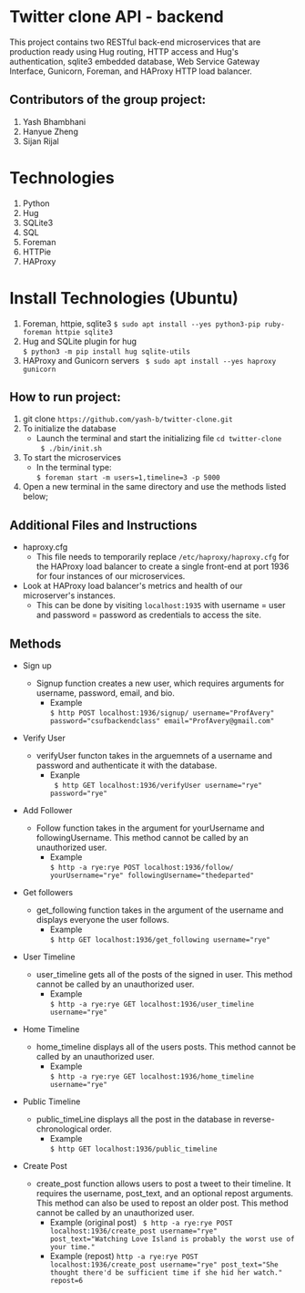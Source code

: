 Twitter clone API - backend
===============================
This project contains two RESTful back-end microservices that are production ready using Hug routing, HTTP access and Hug's authentication, sqlite3 embedded database, Web Service Gateway Interface, Gunicorn, Foreman, and HAProxy HTTP load balancer.

Contributors of the group project:  
---------------------------------- 
1) Yash Bhambhani
2) Hanyue Zheng
3) Sijan Rijal  
  
Technologies      
===============================
1) Python  
2) Hug  
3) SQLite3  
4) SQL  
5) Foreman  
6) HTTPie  
7) HAProxy

Install Technologies (Ubuntu)  
===============================
1) Foreman, httpie, sqlite3
   ``` $ sudo apt install --yes python3-pip ruby-foreman httpie sqlite3  ```
2) Hug and SQLite plugin for hug  
   ``` $ python3 -m pip install hug sqlite-utils ```  
3) HAProxy and Gunicorn servers
   ``` $ sudo apt install --yes haproxy gunicorn```

How to run project:
--------------------  
1) git clone ``` https://github.com/yash-b/twitter-clone.git ```      
2) To initialize the database
   - Launch the terminal and start the initializing file 
      ``` cd twitter-clone ```  
      ``` $ ./bin/init.sh```  
3) To start the microservices    
   - In the terminal type:  
      ``` $ foreman start -m users=1,timeline=3 -p 5000 ```  
4) Open a new terminal in the same directory and use the methods listed below;

Additional Files and Instructions
----------------------------------
- haproxy.cfg
   - This file needs to temporarily replace ``` /etc/haproxy/haproxy.cfg ``` for the HAProxy load balancer to create a single front-end at port 1936 for four instances of our microservices.
- Look at HAProxy load balancer's metrics and health of our microserver's instances.
   - This can be done by visiting ``` localhost:1935 ``` with username = user and password = password as credentials to access the site. 

Methods  
--------------  
- Sign up  
   - Signup function creates a new user, which requires arguments for username, password, email, and bio.  
      - Example  
      ``` $ http POST localhost:1936/signup/ username="ProfAvery" password="csufbackendclass" email="ProfAvery@gmail.com" ```  

- Verify User  
   -  verifyUser functon takes in the arguemnets of a username and password and authenticate it with the database.  
      - Exanple  
      ``` $ http GET localhost:1936/verifyUser username="rye" password="rye"```  

- Add Follower   
   - Follow function takes in the argument for yourUsername and followingUsername. This method cannot be called by an unauthorized user.  
      - Example  
      ``` $ http -a rye:rye POST localhost:1936/follow/ yourUsername="rye" followingUsername="thedeparted" ```  

- Get followers
   - get_following function takes in the argument of the username and displays everyone the user follows.  
      - Example  
      ``` $ http GET localhost:1936/get_following username="rye" ```  

- User Timeline  
   - user_timeline gets all of the posts of the signed in user. This method cannot be called by an unauthorized user.
      - Example  
      ``` $ http -a rye:rye GET localhost:1936/user_timeline username="rye" ```  

- Home Timeline  
   - home_timeline displays all of the users posts. This method cannot be called by an unauthorized user.  
      - Example  
      ``` $ http -a rye:rye GET localhost:1936/home_timeline username="rye" ```    

- Public Timeline  
   - public_timeLine displays all the post in the database in reverse-chronological order.  
      - Example  
      ``` $ http GET localhost:1936/public_timeline ```    

- Create Post  
   - create_post function allows users to post a tweet to their timeline. It requires the username, post_text, and an optional repost arguments. This method can also be used to repost an older post. This method cannot be called by an unauthorized user.
      - Example (original post)
      ``` $ http -a rye:rye POST localhost:1936/create_post username="rye" post_text="Watching Love Island is probably the worst use of your time."```
      - Example (repost)
      ``` http -a rye:rye POST localhost:1936/create_post username="rye" post_text="She thought there'd be sufficient time if she hid her watch." repost=6 ```
